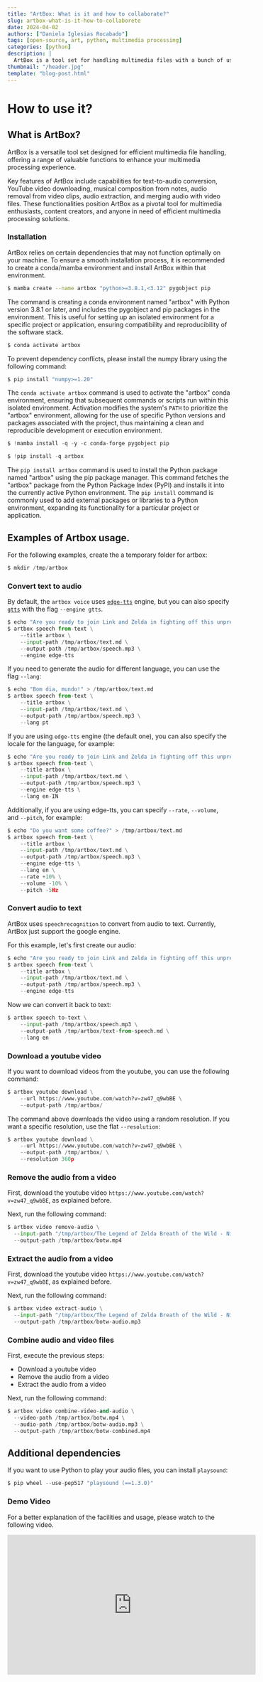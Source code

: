 ```yaml
---
title: "ArtBox: What is it and how to collaborate?"
slug: artbox-what-is-it-how-to-collaborete
date: 2024-04-02
authors: ["Daniela Iglesias Rocabado"]
tags: [open-source, art, python, multimedia processing]
categories: [python]
description: |
  ArtBox is a tool set for handling multimedia files with a bunch of useful functions.
thumbnail: "/header.jpg"
template: "blog-post.html"
---
```

# How to use it?

## What is ArtBox?

ArtBox is a versatile tool set designed for efficient multimedia file handling, offering a range of valuable functions to enhance your multimedia processing experience.


Key features of ArtBox include capabilities for text-to-audio conversion, YouTube video downloading, musical composition from notes, audio removal from video clips, audio extraction, and merging audio with video files. These functionalities position ArtBox as a pivotal tool for multimedia enthusiasts, content creators, and anyone in need of efficient multimedia processing solutions.


### Installation

ArtBox relies on certain dependencies that may not function optimally on your machine. To ensure a smooth installation process, it is recommended to create a conda/mamba environment and install ArtBox within that environment.

```bash
$ mamba create --name artbox "python>=3.8.1,<3.12" pygobject pip
```

The command is creating a conda environment named "artbox" with Python version 3.8.1 or later, and includes the pygobject and pip packages in the environment. This is useful for setting up an isolated environment for a specific project or application, ensuring compatibility and reproducibility of the software stack.

```bash
$ conda activate artbox
```

To prevent dependency conflicts, please install the numpy library using the following command:

```bash
$ pip install "numpy>=1.20"
```

The `conda activate artbox` command is used to activate the "artbox" conda environment, ensuring that subsequent commands or scripts run within this isolated environment. Activation modifies the system's `PATH` to prioritize the "artbox" environment, allowing for the use of specific Python versions and packages associated with the project, thus maintaining a clean and reproducible development or execution environment.


```python
$ !mamba install -q -y -c conda-forge pygobject pip
```


```python
$ !pip install -q artbox
```

The `pip install artbox` command is used to install the Python package named "artbox" using the pip package manager. This command fetches the "artbox" package from the Python Package Index (PyPI) and installs it into the currently active Python environment. The `pip install` command is commonly used to add external packages or libraries to a Python environment, expanding its functionality for a particular project or application.

## Examples of Artbox usage.
For the following examples, create the a temporary folder for artbox:


```python
$ mkdir /tmp/artbox
```

### Convert text to audio

By default, the `artbox voice` uses
[`edge-tts`](https://pypi.org/project/edge-tts/) engine, but you can also
specify [`gtts`](https://github.com/pndurette/gTTS) with the flag
`--engine gtts`.


```python
$ echo "Are you ready to join Link and Zelda in fighting off this unprecedented threat to Hyrule?" > /tmp/artbox/text.md
$ artbox speech from-text \
    --title artbox \
    --input-path /tmp/artbox/text.md \
    --output-path /tmp/artbox/speech.mp3 \
    --engine edge-tts
```

If you need to generate the audio for different language, you can use the flag
`--lang`:


```python
$ echo "Bom dia, mundo!" > /tmp/artbox/text.md
$ artbox speech from-text \
    --title artbox \
    --input-path /tmp/artbox/text.md \
    --output-path /tmp/artbox/speech.mp3 \
    --lang pt
```

If you are using `edge-tts` engine (the default one), you can also specify the
locale for the language, for example:


```python
$ echo "Are you ready to join Link and Zelda in fighting off this unprecedented threat to Hyrule?" > /tmp/artbox/text.md
$ artbox speech from-text \
    --title artbox \
    --input-path /tmp/artbox/text.md \
    --output-path /tmp/artbox/speech.mp3 \
    --engine edge-tts \
    --lang en-IN
```

Additionally, if you are using edge-tts, you can specify `--rate`, `--volume`, and  `--pitch`, for example:


```python
$ echo "Do you want some coffee?" > /tmp/artbox/text.md
$ artbox speech from-text \
    --title artbox \
    --input-path /tmp/artbox/text.md \
    --output-path /tmp/artbox/speech.mp3 \
    --engine edge-tts \
    --lang en \
    --rate +10% \
    --volume -10% \
    --pitch -5Hz
```

### Convert audio to text
ArtBox uses `speechrecognition` to convert from audio to text. Currently, ArtBox just support the google engine.

For this example, let's first create our audio:


```python
$ echo "Are you ready to join Link and Zelda in fighting off this unprecedented threat to Hyrule?" > /tmp/artbox/text.md
$ artbox speech from-text \
    --title artbox \
    --input-path /tmp/artbox/text.md \
    --output-path /tmp/artbox/speech.mp3 \
    --engine edge-tts
```

Now we can convert it back to text:


```python
$ artbox speech to-text \
    --input-path /tmp/artbox/speech.mp3 \
    --output-path /tmp/artbox/text-from-speech.md \
    --lang en
```

### Download a youtube video

If you want to download videos from the youtube, you can use the following
command:


```python
$ artbox youtube download \
    --url https://www.youtube.com/watch?v=zw47_q9wbBE \
    --output-path /tmp/artbox/
```

The command above downloads the video using a random resolution. If you want a specific resolution, use the flat `--resolution`:


```python
$ artbox youtube download \
    --url https://www.youtube.com/watch?v=zw47_q9wbBE \
    --output-path /tmp/artbox/ \
    --resolution 360p
```

### Remove the audio from a video

First, download the youtube video `https://www.youtube.com/watch?v=zw47_q9wbBE`, as explained before.

Next, run the following command:


```python
$ artbox video remove-audio \
  --input-path "/tmp/artbox/The Legend of Zelda Breath of the Wild - Nintendo Switch Presentation 2017 Trailer.mp4" \
  --output-path /tmp/artbox/botw.mp4
```

### Extract the audio from a video

First, download the youtube video `https://www.youtube.com/watch?v=zw47_q9wbBE`, 
as explained before.

Next, run the following command:


```python
$ artbox video extract-audio \
  --input-path "/tmp/artbox/The Legend of Zelda Breath of the Wild - Nintendo Switch Presentation 2017 Trailer.mp4" \
  --output-path /tmp/artbox/botw-audio.mp3
```

### Combine audio and video files

First, execute the previous steps:

- Download a youtube video
- Remove the audio from a video
- Extract the audio from a video

Next, run the following command:


```python
$ artbox video combine-video-and-audio \
  --video-path /tmp/artbox/botw.mp4 \
  --audio-path /tmp/artbox/botw-audio.mp3 \
  --output-path /tmp/artbox/botw-combined.mp4
```

## Additional dependencies

If you want to use Python to play your audio files, you can install `playsound`:


```python
$ pip wheel --use-pep517 "playsound (==1.3.0)"
```

### Demo Video

For a better explanation of the facilities and usage, please watch to the following video.

<iframe width="560" height="315" src="https://www.youtube.com/embed/sITnMuZTNAw?si=goPrd2BhPxy7Fqku" title="YouTube video player" frameborder="0" allow="accelerometer; autoplay; clipboard-write; encrypted-media; gyroscope; picture-in-picture; web-share" allowfullscreen></iframe>
